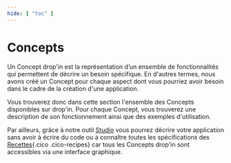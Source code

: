 ```yaml
---
hide: [ "toc" ]
---
```

# Concepts

Un Concept drop'in est la représentation d’un ensemble de fonctionnalités qui permettent de décrire un besoin spécifique. En d'autres termes, nous avons créé un Concept pour chaque aspect dont vous pourriez avoir besoin dans le cadre de la création d'une application.

Vous trouverez donc dans cette section l'ensemble des Concepts disponibles sur drop'in. Pour chaque Concept, vous trouverez une description de son fonctionnement ainsi que des exemples d'utilisation.

Par ailleurs, grâce à notre outil [Studio](/fr/cloud/studio/) vous pourrez décrire votre application sans avoir à écrire du code ou à connaître toutes les spécifications des [Recettes](/fr/concepts/recipes/){.cico .cico-recipes} car tous les Concepts drop'in sont accessibles via une interface graphique.

